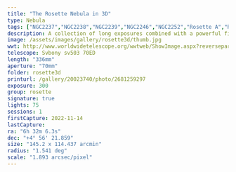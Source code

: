```yaml
---
title: "The Rosette Nebula in 3D"
type: Nebula
tags: ["NGC2237","NGC2238","NGC2239","NGC2246","NGC2252","Rosette A","Rosette B","Rosette Nebula","The star 12 Mon"]
description: A collection of long exposures combined with a powerful filter and some post-processing reveals the intricate structure and detail of the Rosette Nebula in three dimensions. An oxygen rich core is bathed in blue light that ionizes the dust and gas surrounding the core and causes it to radiate reddish hygroden alpha. Tentrils of dust snake across the opening as the edges fade into the canopy of stars.
image: /assets/images/gallery/rosette3d/thumb.jpg
wwt: http://www.worldwidetelescope.org/wwtweb/ShowImage.aspx?reverseparity=False&scale=1.893093&name=rosette3d.jpg&imageurl=https://deepskyworkflows.com/assets/images/gallery/rosette3d/rosette3d.jpg&credits=Jeremy+Likness+at+DeepSkyWorkflows.com+(All+Rights+Reserved)&creditsUrl=&ra=98.240961&dec=5.073146&x=2065.2&y=2230.0&rotation=-151.51&thumb=https://deepskyworkflows.com/assets/images/gallery/rosette3d/thumb.jpg
telescope: Svbony sv503 70ED
length: "336mm"
aperture: "70mm"
folder: rosette3d
printurl: /gallery/20023740/photo/2681259297
exposure: 300
group: rosette
signature: true
lights: 75
sessions: 1
firstCapture: 2022-11-14
lastCapture:
ra: "6h 32m 6.3s"
dec: "+4° 56' 21.859"
size: "145.2 x 114.437 arcmin"
radius: "1.541 deg"
scale: "1.893 arcsec/pixel"
---
```

